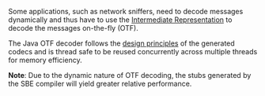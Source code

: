 Some applications, such as network sniffers, need to decode messages dynamically and thus have to use the [Intermediate Representation](wiki/Intermediate-Representation) to decode the messages on-the-fly (OTF).

The Java OTF decoder follows the [design principles](wiki/Design-Principles) of the generated codecs and is thread safe to be reused concurrently across multiple threads for memory efficiency.

**Note**: Due to the dynamic nature of OTF decoding, the stubs generated by the SBE compiler will yield greater relative performance.